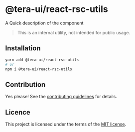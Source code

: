 # @tera-ui/react-rsc-utils

A Quick description of the component

> This is an internal utility, not intended for public usage.

## Installation

```sh
yarn add @tera-ui/react-rsc-utils
# or
npm i @tera-ui/react-rsc-utils
```

## Contribution

Yes please! See the
[contributing guidelines](https://github.com/nextui-org/nextui/blob/master/CONTRIBUTING.md)
for details.

## Licence

This project is licensed under the terms of the
[MIT license](https://github.com/nextui-org/nextui/blob/master/LICENSE).
